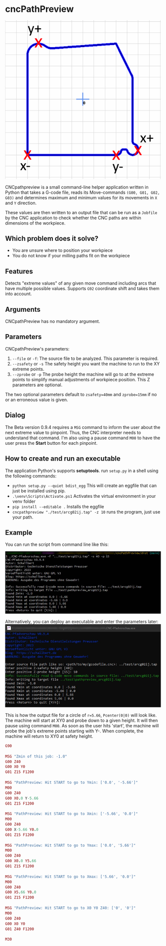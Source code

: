# cncPathPreview
![Image: A symbolic image of what cncPathPreview does](/assets/cncpathpreview.png)

CNCpathpreview is a small command-line helper application written in Python that takes a G-code file,
reads its Move-commands `(G00, G01, G02, G03)` and determines maximum and
minimum values for its movements in `X` and `Y` direction.

These values are then written to an output file that can be run as a `Jobfile`
by the CNC application to check whether the CNC paths are within dimensions of the workpiece.

## Which problem does it solve?
- You are unsure where to position your workpiece
- You do not know if your milling paths fit on the workpiece

## Features
Detects "extreme values" of any given move command including arcs that have
multiple possible values. Supports `G92` coordinate shift and takes them into account.

## Arguments
CNCpathPreview has no mandatory argument.

## Parameters
CNCpathPreview's parameters:
1. `--file` or `-f`: The source file to be analyzed. This parameter is required.
2. `--zsafety` or `-s` The safety height you want the machine to run to the XY extreme points.
3. `--zprobe` or `-p` The probe height the machine will go to at the extreme points to simplify manual adjustments
of workpiece position.
This Z parameters are optional. 

The two optional parameters default to `zsafety=40mm` and `zprobe=15mm` if no or an erroneous value is given.

## Dialog
The Beta version 0.9.4 requires a `MSG` command to inform the user about the next 
extreme value to pinpoint. Thus, the CNC interpreter needs to understand that command.
I'm also using a pause command `M00` to have the user press the **Start** button for each pinpoint.

## How to create and run an executable
The application Python's supports **setuptools**.
run `setup.py` in a shell using the following commands:
- `python setup.py --quiet bdist_egg` This will create an eggfile that can just be installed using pip.
- `.\venv\Scripts\Activate.ps1` Activates the virtual environment in your venv folder
- `pip install --editable .` Installs the eggfile
- `cncpathpreview "./test/arcg02ij.tap" -z 10` runs the program, just use your path.

## Example
You can run the script from command line like this:

![Image: running cncPathPreview from command line](/assets/example_executefromconsole.jpg)

Alternatively, you can deploy an executable and enter the parameters later:
![Image: running cncPathPreview directly as an Application](/assets/example_executeasapp.jpg)

This is how the output file for a circle of `r=5.66`, `Pcenter(0|0)` will look like.
The machine will start at XY0 and probe down to a given height. It will then pause using command `M00`.
As soon as the user hits 'start', the machine will probe the job's extreme points starting with Y-.
When complete, the machine will return to XY0 at safety height.
```ruby
G90

MSG "Zmin of this job: -1.0"
G00 Z40
G00 X0 Y0
G01 Z15 F1200

MSG "PathPreview: Hit START to go to Ymin: ['0.0', '-5.66']"
M00
G00 Z40
G00 X0.0 Y-5.66
G01 Z15 F1200

MSG "PathPreview: Hit START to go to Xmin: ['-5.66', '0.0']"
M00
G00 Z40
G00 X-5.66 Y0.0
G01 Z15 F1200

MSG "PathPreview: Hit START to go to Ymax: ['0.0', '5.66']"
M00
G00 Z40
G00 X0.0 Y5.66
G01 Z15 F1200

MSG "PathPreview: Hit START to go to Xmax: ['5.66', '0.0']"
M00
G00 Z40
G00 X5.66 Y0.0
G01 Z15 F1200

MSG "PathPreview: Hit START to go to X0 Y0 Z40: ['0', '0']"
M00
G00 Z40
G00 X0 Y0
G01 Z40 F1200

M30
```